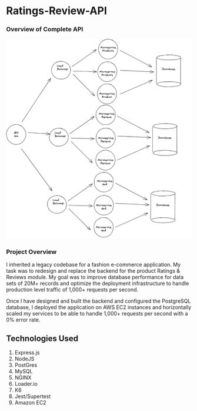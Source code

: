 # Ratings-Review-API

### Overview of Complete API
![alt text](https://github.com/10-dapper-dogwood/ProductsAPI/blob/main/Screen%20Shot%202021-04-10%20at%2011.24.13%20AM.png?raw=true)

### Project Overview
I inherited a legacy codebase for a fashion e-commerce application. My task was to redesign and replace the backend for the product Ratings & Reviews module. My goal was to improve database performance for data sets of 20M+ records and optimize the deployment infrastructure to handle production level traffic of 1,000+ requests per second.

Once I have designed and built the backend and configured the PostgreSQL database, I deployed the application on AWS EC2 instances and horizontally scaled my services to be able to handle 1,000+ requests per second with a 0% error rate.

## Technologies Used
1. Express.js
2. NodeJS
3. PostGres
4. MySQL
6. NGINX
7. Loader.io
8. K6
9. Jest/Supertest
10. Amazon EC2